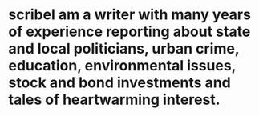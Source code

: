 # scribeI am a writer with many years of experience reporting about state and local politicians, urban crime, education, environmental issues, stock and bond investments and tales of heartwarming interest.
